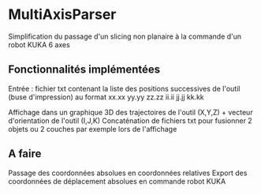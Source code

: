# MultiAxisParser
Simplification du passage d'un slicing non planaire à la commande d'un robot KUKA 6 axes

## Fonctionnalités implémentées ##

Entrée : fichier txt contenant la liste des positions successives de l'outil (buse d'impression) au format xx.xx yy.yy zz.zz ii.ii jj.jj kk.kk

Affichage dans un graphique 3D des trajectoires de l'outil (X,Y,Z) + vecteur d'orientation de l'outil (I,J,K)
Concaténation de fichiers txt pour fusionner 2 objets ou 2 couches par exemple lors de l'affichage

## A faire ##

Passage des coordonnées absolues en coordonnées relatives
Export des coordonnées de déplacement absolues en commande robot KUKA
